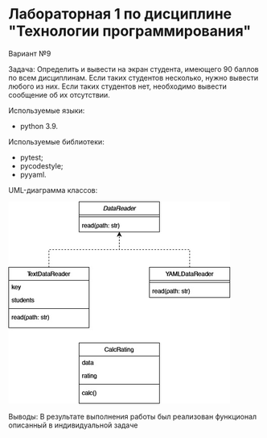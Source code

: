 # Лабораторная 1 по дисциплине "Технологии программирования"

Вариант №9

Задача:
Определить и вывести на экран студента, имеющего 90
баллов по всем дисциплинам. Если таких студентов 
несколько, нужно вывести любого из них. Если таких 
студентов нет, необходимо вывести сообщение об их 
отсутствии.

Используемые языки:
- python 3.9.

Используемые библиотеки:
- pytest;
- pycodestyle;
- pyyaml.

UML-диаграмма классов:

![Диаграмма классов](./diagramm.jpg)

Выводы: В результате выполнения работы был реализован функционал описанный в индивидуальной задаче